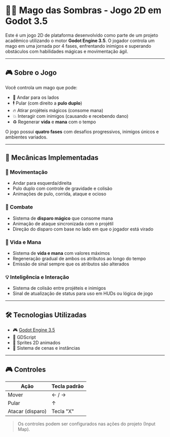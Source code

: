 # 🧙‍♂️ Mago das Sombras - Jogo 2D em Godot 3.5

Este é um jogo 2D de plataforma desenvolvido como parte de um projeto acadêmico utilizando o motor **Godot Engine 3.5**. O jogador controla um mago em uma jornada por 4 fases, enfrentando inimigos e superando obstáculos com habilidades mágicas e movimentação ágil.

---

## 🎮 Sobre o Jogo

Você controla um mago que pode:
- 🧭 Andar para os lados
- 🕴️ Pular (com direito a **pulo duplo**)
- 🔥 Atirar projéteis mágicos (consome mana)
- 💥 Interagir com inimigos (causando e recebendo dano)
- ♻️ Regenerar **vida** e **mana** com o tempo

O jogo possui **quatro fases** com desafios progressivos, inimigos únicos e ambientes variados.

---

## 🧠 Mecânicas Implementadas

### 🎯 Movimentação
- Andar para esquerda/direita
- Pulo duplo com controle de gravidade e colisão
- Animações de pulo, corrida, ataque e ocioso

### 🧪 Combate
- Sistema de **disparo mágico** que consome mana
- Animação de ataque sincronizada com o projétil
- Direção do disparo com base no lado em que o jogador está virado

### 💖 Vida e Mana
- Sistema de **vida e mana** com valores máximos
- Regeneração gradual de ambos os atributos ao longo do tempo
- Emissão de sinal sempre que os atributos são alterados

### 💡 Inteligência e Interação
- Sistema de colisão entre projéteis e inimigos
- Sinal de atualização de status para uso em HUDs ou lógica de jogo

---

## 🛠️ Tecnologias Utilizadas

- 🎮 [Godot Engine 3.5](https://godotengine.org/)
- 📜 GDScript
- 🎨 Sprites 2D animados
- 🧩 Sistema de cenas e instâncias

---

## 🎮 Controles

| Ação              | Tecla padrão  |
|-------------------|---------------|
| Mover             | ← / →         |
| Pular             | ↑             |
| Atacar (disparo)  | Tecla "X"     |

> Os controles podem ser configurados nas ações do projeto (Input Map).
